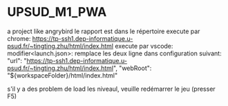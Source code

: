 # UPSUD_M1_PWA
a project like angrybird
le rapport est dans le répertoire <html>
execute par chrome:  https://tp-ssh1.dep-informatique.u-psud.fr/~tingting.zhu/html/index.html
execute par vscode: modifier<launch.json>: remplace les deux ligne dans configuration suivant:
  "url": "https://tp-ssh1.dep-informatique.u-psud.fr/~tingting.zhu/html/index.html",
            "webRoot": "${workspaceFolder}/html/index.html"
 
 
 s'il y a des problem de load les niveaul, veuille redémarrer le jeu  (presser F5)
